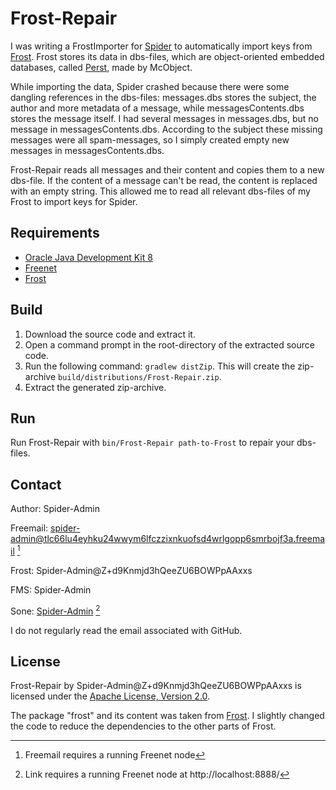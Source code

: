# Frost-Repair

I was writing a FrostImporter for [Spider](https://github.com/Spider-Admin/Spider) to automatically import keys from [Frost](https://jtcfrost.sourceforge.net/). Frost stores its data in dbs-files, which are object-oriented embedded databases, called [Perst](https://www.mcobject.com/perst/), made by McObject.

While importing the data, Spider crashed because there were some dangling references in the dbs-files: messages.dbs stores the subject, the author and more metadata of a message, while messagesContents.dbs stores the message itself. I had several messages in messages.dbs, but no message in messagesContents.dbs. According to the subject these missing messages were all spam-messages, so I simply created empty new messages in messagesContents.dbs.

Frost-Repair reads all messages and their content and copies them to a new dbs-file. If the content of a message can't be read, the content is replaced with an empty string. This allowed me to read all relevant dbs-files of my Frost to import keys for Spider.

## Requirements

- [Oracle Java Development Kit 8](https://www.oracle.com/java/technologies/downloads/#java8)
- [Freenet](https://freenetproject.org/)
- [Frost](https://jtcfrost.sourceforge.net/)

## Build

1. Download the source code and extract it.
2. Open a command prompt in the root-directory of the extracted source code.
3. Run the following command: `gradlew distZip`. This will create the zip-archive `build/distributions/Frost-Repair.zip`.
4. Extract the generated zip-archive.

## Run

Run Frost-Repair with `bin/Frost-Repair path-to-Frost` to repair your dbs-files.

## Contact

Author: Spider-Admin

Freemail: spider-admin@tlc66lu4eyhku24wwym6lfczzixnkuofsd4wrlgopp6smrbojf3a.freemail [^1]

Frost: Spider-Admin@Z+d9Knmjd3hQeeZU6BOWPpAAxxs

FMS: Spider-Admin

Sone: [Spider-Admin](http://localhost:8888/Sone/viewSone.html?sone=msXvLpwmDqprlrYZ5ZRZyi7VUcWQ~Wisznv9JkQuSXY) [^2]

I do not regularly read the email associated with GitHub.

## License

Frost-Repair by Spider-Admin@Z+d9Knmjd3hQeeZU6BOWPpAAxxs is licensed under the [Apache License, Version 2.0](https://www.apache.org/licenses/LICENSE-2.0).

The package "frost" and its content was taken from [Frost](https://jtcfrost.sourceforge.net/). I slightly changed the code to reduce the dependencies to the other parts of Frost.

[^1]: Freemail requires a running Freenet node
[^2]: Link requires a running Freenet node at http://localhost:8888/
